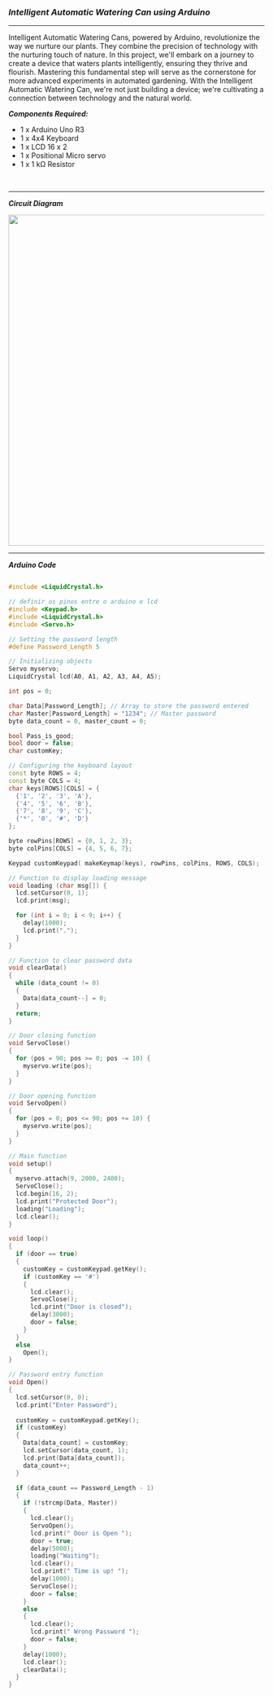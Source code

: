 ### ***Intelligent Automatic Watering Can using Arduino***

<hr>

Intelligent Automatic Watering Cans, powered by Arduino, revolutionize the way we nurture our plants. 
They combine the precision of technology with the nurturing touch of nature. 
In this project, we'll embark on a journey to create a device that waters plants intelligently, ensuring they thrive and flourish.
Mastering this fundamental step will serve as the cornerstone for more advanced experiments in automated gardening. 
With the Intelligent Automatic Watering Can, we're not just building a device; we're cultivating a connection between technology and the natural world.

***Components Required:***
- 1 x Arduino Uno R3
- 1 x 4x4 Keyboard
- 1 x LCD 16 x 2
- 1 x Positional Micro servo
- 1 x 1 kΩ Resistor

<br>

<hr>

***Circuit Diagram***

<img src="![Alt text](image.png)" width="650">

<hr>

***Arduino Code***

```cpp

#include <LiquidCrystal.h>

// definir os pinos entre o arduino e lcd
#include <Keypad.h>
#include <LiquidCrystal.h>
#include <Servo.h>

// Setting the password length
#define Password_Length 5

// Initializing objects
Servo myservo;
LiquidCrystal lcd(A0, A1, A2, A3, A4, A5);

int pos = 0;

char Data[Password_Length]; // Array to store the password entered
char Master[Password_Length] = "1234"; // Master password
byte data_count = 0, master_count = 0;

bool Pass_is_good;
bool door = false;
char customKey;

// Configuring the keyboard layout
const byte ROWS = 4;
const byte COLS = 4;
char keys[ROWS][COLS] = {
  {'1', '2', '3', 'A'},
  {'4', '5', '6', 'B'},
  {'7', '8', '9', 'C'},
  {'*', '0', '#', 'D'}
};

byte rowPins[ROWS] = {0, 1, 2, 3};
byte colPins[COLS] = {4, 5, 6, 7};

Keypad customKeypad( makeKeymap(keys), rowPins, colPins, ROWS, COLS);

// Function to display loading message
void loading (char msg[]) {
  lcd.setCursor(0, 1);
  lcd.print(msg);

  for (int i = 0; i < 9; i++) {
    delay(1000);
    lcd.print(".");
  }
}

// Function to clear password data
void clearData()
{
  while (data_count != 0)
  { 
    Data[data_count--] = 0;
  }
  return;
}

// Door closing function
void ServoClose()
{
  for (pos = 90; pos >= 0; pos -= 10) { 
    myservo.write(pos);
  }
}

// Door opening function
void ServoOpen()
{
  for (pos = 0; pos <= 90; pos += 10) {
    myservo.write(pos);  
  }
}

// Main function
void setup()
{
  myservo.attach(9, 2000, 2400);
  ServoClose();
  lcd.begin(16, 2);
  lcd.print("Protected Door");
  loading("Loading");
  lcd.clear();
}

void loop()
{
  if (door == true)
  {
    customKey = customKeypad.getKey();
    if (customKey == '#')
    {
      lcd.clear();
      ServoClose();
      lcd.print("Door is closed");
      delay(3000);
      door = false;
    }
  }
  else
    Open();
}

// Password entry function
void Open()
{
  lcd.setCursor(0, 0);
  lcd.print("Enter Password");
  
  customKey = customKeypad.getKey();
  if (customKey)
  {
    Data[data_count] = customKey;
    lcd.setCursor(data_count, 1);
    lcd.print(Data[data_count]);
    data_count++;
  }

  if (data_count == Password_Length - 1)
  {
    if (!strcmp(Data, Master))
    {
      lcd.clear();
      ServoOpen();
      lcd.print(" Door is Open ");
      door = true;
      delay(5000);
      loading("Waiting");
      lcd.clear();
      lcd.print(" Time is up! ");
      delay(1000);
      ServoClose();
      door = false;      
    }
    else
    {
      lcd.clear();
      lcd.print(" Wrong Password ");
      door = false;
    }
    delay(1000);
    lcd.clear();
    clearData();
  }
}

```

